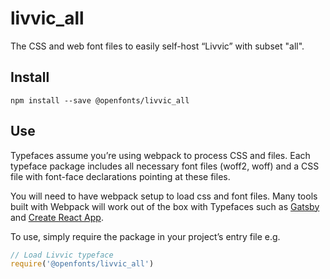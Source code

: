 
# livvic_all

The CSS and web font files to easily self-host “Livvic” with subset "all".

## Install

`npm install --save @openfonts/livvic_all`

## Use

Typefaces assume you’re using webpack to process CSS and files. Each typeface
package includes all necessary font files (woff2, woff) and a CSS file with
font-face declarations pointing at these files.

You will need to have webpack setup to load css and font files. Many tools built
with Webpack will work out of the box with Typefaces such as [Gatsby](https://github.com/gatsbyjs/gatsby)
and [Create React App](https://github.com/facebookincubator/create-react-app).

To use, simply require the package in your project’s entry file e.g.

```javascript
// Load Livvic typeface
require('@openfonts/livvic_all')
```
